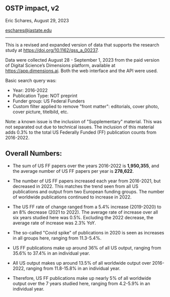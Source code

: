 ## OSTP impact, v2

Eric Schares, August 29, 2023

eschares@iastate.edu

---

This is a revised and expanded version of data that supports the research study at https://doi.org/10.1162/qss_a_00237.

Data were collected August 28 - September 1, 2023 from the paid version of Digital Science’s Dimensions platform, available at https://app.dimensions.ai. Both the web interface and the API were used.

Basic search query was:
- Year: 2016-2022
- Publication Type: NOT preprint
- Funder group: US Federal Funders
- Custom filter applied to remove "front matter": editorials, cover photo, cover picture, titelbild, etc.

Note: a known issue is the inclusion of "Supplementary" material. This was not separated out due to technical issues. The inclusion of this material adds 0.3% to the total US Federally Funded (FF) publication counts from 2016-2022.

## Overall Numbers:
- The sum of US FF papers over the years 2016-2022 is **1,950,355**, and the average number of US FF papers per year is **278,622**.
- The number of US FF papers increased each year from 2016-2021, but decreased in 2022. This matches the trend seen from all US publications and output from two European funding groups. The number of worldwide publications continued to increase in 2022.
- The US FF rate of change ranged from a 5.4% increase (2019-2020) to an 8% decrease (2021 to 2022). The average rate of increase over all six years studied here was 0.5%. Excluding the 2022 decrease, the average rate of increase was 2.3% YoY.
- The so-called "Covid spike" of publications in 2020 is seen as increases in all groups here, ranging from 11.3-5.4%.

- US FF publications make up around 36% of all US output, ranging from 35.6% to 37.4% in an individual year.
- All US output makes up around 13.5% of all worldwide output over 2016-2022, ranging from 11.8-15.8% in an individual year.
- Therefore, US FF publications make up nearly 5% of all worldwide output over the 7 years studied here, ranging from 4.2-5.9% in an individual year.
